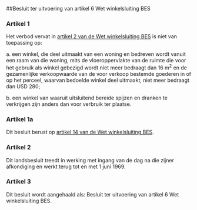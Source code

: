 <meta http-equiv='Content-Type' content='text/html; charset=utf-8' />

##Besluit ter uitvoering van artikel 6 Wet winkelsluiting BES

### Artikel  1  

Het verbod vervat in [artikel 2 van de Wet winkelsluiting BES](../../../../../../../../../../../wet-BES/wet/winkelsluiting/bes/BWBR0028197/README.md) is niet van toepassing op: 

a. een winkel, die deel uitmaakt van een woning en bedreven wordt vanuit een raam van die woning, mits de vloeroppervlakte van de ruimte die voor het gebruik als winkel gebezigd wordt niet meer bedraagt dan 16 m<sup>2</sup> en de gezamenlijke verkoopwaarde van de voor verkoop bestemde goederen in of op het perceel, waarvan bedoelde winkel deel uitmaakt, niet meer bedraagt dan USD 280;  

b. een winkel van waaruit uitsluitend bereide spijzen en dranken te verkrijgen zijn anders dan voor verbruik ter plaatse.   

### Artikel  1a  

Dit besluit berust op [artikel 14 van de Wet winkelsluiting BES](../../../../../../../../../../../wet-BES/wet/winkelsluiting/bes/BWBR0028197/README.md). 

### Artikel  2  

Dit landsbesluit treedt in werking met ingang van de dag na die zijner afkondiging en werkt terug tot en met 1 juni 1969. 

### Artikel  3  

Dit besluit wordt aangehaald als: Besluit ter uitvoering van artikel 6 Wet winkelsluiting BES. 
